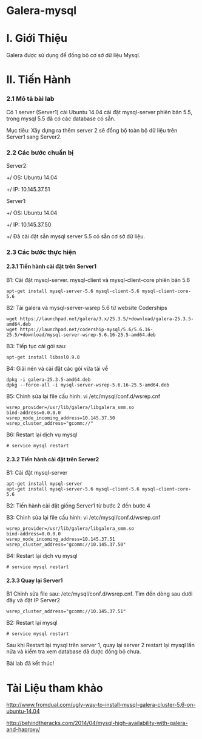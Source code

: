 Galera-mysql
============

# I. Giới Thiệu 
Galera được sử dụng để đồng bộ cơ sở dữ liệu Mysql.

# II. Tiến Hành 

### 2.1 Mô tả bài lab

Có 1 server (Server1) cài Ubuntu 14.04 cài đặt mysql-server phiên bản 5.5, trong mysql 5.5 đã có các database có sẵn. 

Mục tiêu: Xây dựng ra thêm server 2 sẽ đồng bộ toàn bộ dữ liệu trên Server1 sang Server2.

### 2.2 Các bước chuẩn bị

Server2: 

  +/ OS: Ubuntu 14.04

  +/ IP: 10.145.37.51
  
Server1: 

  +/ OS: Ubuntu 14.04

  +/ IP: 10.145.37.50
  
  +/ Đã cài đặt sẵn mysql server 5.5 có sẵn cơ sở dữ liệu.

### 2.3 Các bước thực hiện 

#### 2.3.1 Tiến hành cài đặt trên Server1 

B1: Cài đặt mysql-server. mysql-client  và mysql-client-core phiên bản 5.6 

    apt-get install mysql-server-5.6 mysql-client-5.6 mysql-client-core-5.6

B2: Tải galera và mysql-server-wsrep 5.6 từ website Coderships

    wget https://launchpad.net/galera/3.x/25.3.5/+download/galera-25.3.5-amd64.deb
    wget https://launchpad.net/codership-mysql/5.6/5.6.16-25.5/+download/mysql-server-wsrep-5.6.16-25.5-amd64.deb

B3: Tiếp tục cài gói sau: 

    apt-get install libssl0.9.8  

B4: Giải nén và cài đặt các gói vừa tải về 

    dpkg -i galera-25.3.5-amd64.deb
    dpkg --force-all -i mysql-server-wsrep-5.6.16-25.5-amd64.deb

B5: Chỉnh sửa lại file cấu hình: vi /etc/mysql/conf.d/wsrep.cnf
  
    wsrep_provider=/usr/lib/galera/libgalera_smm.so
    bind-address=0.0.0.0
    wsrep_node_incoming_address=10.145.37.50
    wsrep_cluster_address="gcomm://"

B6: Restart lại dịch vụ mysql

    # service mysql restart

#### 2.3.2 Tiến hành cài đặt trên Server2 

B1: Cài đặt mysql-server 

    apt-get install mysql-server
    apt-get install mysql-server-5.6 mysql-client-5.6 mysql-client-core-5.6

B2: Tiến hành cài đặt giống Server1 từ bước 2 đến bước 4

B3: Chỉnh sửa lại file cấu hình: vi /etc/mysql/conf.d/wsrep.cnf

    wsrep_provider=/usr/lib/galera/libgalera_smm.so
    bind-address=0.0.0.0
    wsrep_node_incoming_address=10.145.37.51
    wsrep_cluster_address="gcomm://10.145.37.50"

B4: Restart lại dịch vụ mysql

    # service mysql restart

#### 2.3.3 Quay lại Server1 

B1 Chỉnh sửa file sau: /etc/mysql/conf.d/wsrep.cnf. Tìm đến dòng sau dưới đây và đặt IP Server2 

    wsrep_cluster_address="gcomm://10.145.37.51"

B2: Restart lại mysql

    # service mysql restart 

Sau khi Restart lại mysql trên server 1, quay lại server 2 restart lại mysql lần nữa và kiểm tra xem database đã được đồng bộ chưa. 

Bài lab đã kết thúc!

# Tài Liệu tham khảo 

http://www.fromdual.com/ugly-way-to-install-mysql-galera-cluster-5.6-on-ubuntu-14.04

http://behindtheracks.com/2014/04/mysql-high-availability-with-galera-and-haproxy/
